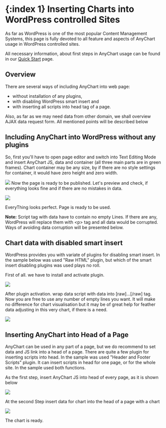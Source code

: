 {:index 1}
Inserting Charts into WordPress controlled Sites 
===========
  
As far as WordPress is one of the most popular Content Management Systems, this page is fully devoted to all feature 
and aspects of AnyChart usage in WordPress controlled sites.
  
All necessary information, about first steps in AnyChart usage can be found in our 
[Quick Start](../Quick_Start/Quick_Start) page.

## Overview
There are several ways of including AnyChart into web page: 
 * without installation of any plugins, 
 * with disabling WordPress smart insert and 
 * with inserting all scripts into head tag of a page.
  
Also, as far as we may need data from other domain, we shall overview AJAX data request form. All mentioned points will 
be described below


## Including AnyChart into WordPress without any plugins

So, first you'll have to open page editor and switch into Text Editing Mode and insert AnyChart JS, data and container 
(all three main parts are in green frames). Chart container may be any size, by if there are no style settings for 
container, it would have zero height and zero width.
  
![](http://cdn.anychart.com/images/wordpress/no_plugins.png)
Now the page is ready to be published. Let's preview and check, if everything looks fine and if there are no mistakes 
in data.
  
![](http://cdn.anychart.com/images/wordpress/preview.png)
  
EveryThing looks perfect. Page is ready to be used.
  
**Note:** Script tag with data have to contain no empty Lines. If there are any, WordPress will replace them with \<p> 
tag and all data would be corrupted. Ways of avoiding data corruption will be presented below.
 
## Chart data with disabled smart insert

WordPress provides you with variate of plugins for disabling smart insert. In the sample below was used "Raw HTML" 
plugin, but which of the smart insert disabling plugins was used plays no roll.

First of all. we have to install and activate plugin.
  
![](http://cdn.anychart.com/images/wordpress/pluging_activation.png)
  
After plugin activation. wrap data script with data into \[raw]...\[/raw] tag. Now you are free to use any number of 
empty lines you want. It will make no difference for chart visualisation but it may be of great help for feather data 
adjusting in this very chart, if there is a need.
  
![](http://cdn.anychart.com/images/wordpress/raw_html.png)
  
## Inserting AnyChart into Head of a Page

AnyChart can be used in any part of a page, but we do recommend to set data and JS link into a head of a page. There 
are quite a few plugin for inserting scripts into head. In the sample was used "Header and Footer Scripts" plugin. It 
can insert scripts in head for one page, or for the whole site. In the sample used both functions.
  
As the first step, insert AnyChart JS into head of every page, as it is shown below
  
![](http://cdn.anychart.com/images/wordpress/header_plugin.png)
  
At the second Step insert data for chart into the head of a page with a chart 
  
![](http://cdn.anychart.com/images/wordpress/header_script.png)
  
The chart is ready.
